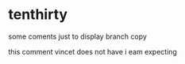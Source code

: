 # tenthirty

some coments just to display branch copy 

this comment vincet does not have i eam expecting 
